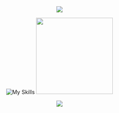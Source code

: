 
<div align="center">

<div align="center">
  <img src="https://capsule-render.vercel.app/api?type=waving&color=gradient&height=100&section=header"/>
</div>
    
  ![My Skills](https://skillicons.dev/icons?i=html,css,tailwind,js,golang,react,solidity,vite,ts,next,expressjs,bun,nodejs,postgresql,vue,mongodb,aws,firebase,md,git,github,sass,vscode,jest,styledcomponents,postman,stackoverflow&perline=9)
  <img src = "https://github-readme-stats.vercel.app/api/top-langs/?username=0xkieranwilliams&layout=donut&theme=dark&hide_border=true" height = 200>

</div>

<div align="center">
  <img src="https://capsule-render.vercel.app/api?type=waving&color=gradient&height=100&section=footer"/>
</div>

